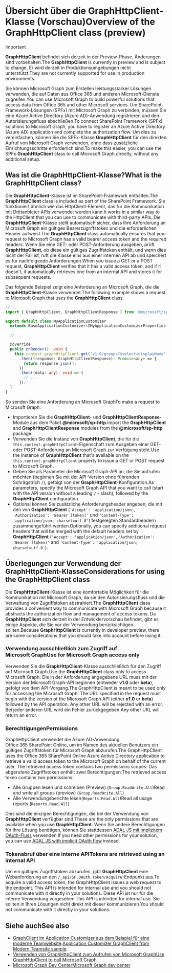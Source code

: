 # <a name="overview-of-the-graphhttpclient-class-preview"></a><span data-ttu-id="79c7b-101">Übersicht über die GraphHttpClient-Klasse (Vorschau)</span><span class="sxs-lookup"><span data-stu-id="79c7b-101">Overview of the GraphHttpClient class (preview)</span></span>

> [!IMPORTANT]
> <span data-ttu-id="79c7b-102">**GraphHttpClient** befindet sich derzeit in der Preview-Phase. Änderungen sind vorbehalten.</span><span class="sxs-lookup"><span data-stu-id="79c7b-102">The **GraphHttpClient** is currently in preview and is subject to change.</span></span> <span data-ttu-id="79c7b-103">Er wird derzeit in Produktionsumgebungen nicht unterstützt.</span><span class="sxs-lookup"><span data-stu-id="79c7b-103">They are not currently supported for use in production environments.</span></span>

<span data-ttu-id="79c7b-104">Sie können Microsoft Graph zum Erstellen leistungsstarker Lösungen verwenden, die auf Daten aus Office 365 und anderen Microsoft-Dienste zugreifen.</span><span class="sxs-lookup"><span data-stu-id="79c7b-104">You can use Microsoft Graph to build powerful solutions that access data from Office 365 and other Microsoft services.</span></span> <span data-ttu-id="79c7b-105">Um SharePoint-Framework-Lösungen (SPFx) mit Microsoft Graph zu verbinden, müssen Sie eine Azure Active Directory (Azure AD)-Anwendung registrieren und den Autorisierungsfluss abschließen.</span><span class="sxs-lookup"><span data-stu-id="79c7b-105">To connect SharePoint Framework (SPFx) solutions to Microsoft Graph, you have to register an Azure Active Directory (Azure AD) application and complete the authorization flow.</span></span> <span data-ttu-id="79c7b-106">Um dies zu vereinfachen, können Sie die SPFx-Klasse **GraphHttpClient** für den direkten Aufruf von Microsoft Graph verwenden, ohne dass zusätzliche Einrichtungsschritte erforderlich sind.</span><span class="sxs-lookup"><span data-stu-id="79c7b-106">To make this easier, you can use the SPFx **GraphHttpClient** class to call Microsoft Graph directly, without any additional setup.</span></span>

## <a name="what-is-the-graphhttpclient-class"></a><span data-ttu-id="79c7b-107">Was ist die GraphHttpClient-Klasse?</span><span class="sxs-lookup"><span data-stu-id="79c7b-107">What is the GraphHttpClient class?</span></span>

<span data-ttu-id="79c7b-108">Die **GraphHttpClient**-Klasse ist im SharePoint-Framework enthalten.</span><span class="sxs-lookup"><span data-stu-id="79c7b-108">The **GraphHttpClient** class is included as part of the SharePoint Framework.</span></span> <span data-ttu-id="79c7b-109">Sie funktioniert ähnlich wie das HttpClient-Element, das für die Kommunikation mit Drittanbieter APIs verwendet werden kann.</span><span class="sxs-lookup"><span data-stu-id="79c7b-109">It works in a similar way to the HttpClient that you can use to communicate with third-party APIs.</span></span> <span data-ttu-id="79c7b-110">Die **GraphHttpClient**-Klasse stellt automatisch sicher, dass Ihre Anforderung an Microsoft Graph ein gültiges Bearerzugriffstoken und die erforderlichen Header aufweist.</span><span class="sxs-lookup"><span data-stu-id="79c7b-110">The **GraphHttpClient** class automatically ensures that your request to Microsoft Graph has a valid bearer access token and the required headers.</span></span> <span data-ttu-id="79c7b-111">Wenn Sie eine GET- oder POST-Anforderung ausgeben, prüft **GraphHttpClient**, ob diese ein gültiges Zugriffstoken enthält, und wenn dies nicht der Fall ist, ruft die Klasse eins aus einer internen API ab und speichert es für nachfolgende Anforderungen.</span><span class="sxs-lookup"><span data-stu-id="79c7b-111">When you issue a GET or a POST request, **GraphHttpClient** verifies that it has a valid access token, and if it doesn't, it automatically retrieves one from an internal API and stores it for subsequent requests.</span></span>

<span data-ttu-id="79c7b-112">Das folgende Beispiel zeigt eine Anforderung an Microsoft Graph, die die **GraphHttpClient**-Klasse verwendet.</span><span class="sxs-lookup"><span data-stu-id="79c7b-112">The following example shows a request to Microsoft Graph that uses the **GraphHttpClient** class.</span></span>

```ts
// ...
import { GraphHttpClient, GraphHttpClientResponse } from '@microsoft/sp-http';

export default class MyApplicationCustomizer
  extends BaseApplicationCustomizer<IMyApplicationCustomizerProperties> {

  // ...

  @override
  public onRender(): void {
    this.context.graphHttpClient.get("v1.0/groups?$select=displayName", GraphHttpClient.configurations.v1)
      .then((response: GraphHttpClientResponse): Promise<any> => {
        return response.json();
      })
      .then((data: any): void => {
        // ...
      });
  }
}
```

<span data-ttu-id="79c7b-113">So senden Sie eine Anforderung an Microsoft Graph</span><span class="sxs-lookup"><span data-stu-id="79c7b-113">To make a request to Microsoft Graph:</span></span>

- <span data-ttu-id="79c7b-114">Importieren Sie die **GraphHttpClient**- und **GraphHttpClientResponse**-Module aus dem Paket **@microsoft/sp-http**.</span><span class="sxs-lookup"><span data-stu-id="79c7b-114">Import the **GraphHttpClient** and **GraphHttpClientResponse** modules from the **@microsoft/sp-http** package.</span></span>
- <span data-ttu-id="79c7b-115">Verwenden Sie die Instanz von **GraphHttpClient**, die für die `this.context.graphHttpClient`-Eigenschaft zum Ausgeben einer GET- oder POST-Anforderung an Microsoft Graph zur Verfügung steht.</span><span class="sxs-lookup"><span data-stu-id="79c7b-115">Use the instance of **GraphHttpClient** that's available on the `this.context.graphHttpClient` property to issue a GET or POST request to Microsoft Graph.</span></span>
- <span data-ttu-id="79c7b-116">Geben Sie als Parameter die Microsoft Graph-API an, die Sie aufrufen möchten (beginnen Sie mit der API-Version ohne führenden Schrägstrich `/`), gefolgt von der **GraphHttpClient**-Konfiguration.</span><span class="sxs-lookup"><span data-stu-id="79c7b-116">As parameters, specify the Microsoft Graph API that you want to call (start with the API version without a leading `/` - slash), followed by the **GraphHttpClient** configuration.</span></span>
- <span data-ttu-id="79c7b-117">Optional können Sie zusätzliche Anforderungsheader angeben, die mit den von **GraphHttpClient** (`'Accept': 'application/json'`, `'Authorization': 'Bearer [token]'` und `'Content-Type': 'application/json; charset=utf-8'`) festgelegten Standardheadern zusammengeführt werden.</span><span class="sxs-lookup"><span data-stu-id="79c7b-117">Optionally, you can specify additional request headers that will be merged with the default headers set by **GraphHttpClient** (`'Accept': 'application/json'`, `'Authorization': 'Bearer [token]'` and `'Content-Type': 'application/json; charset=utf-8'`).</span></span>

## <a name="considerations-for-using-the-graphhttpclient-class"></a><span data-ttu-id="79c7b-118">Überlegungen zur Verwendung der **GraphHttpClient**-Klasse</span><span class="sxs-lookup"><span data-stu-id="79c7b-118">Considerations for using the **GraphHttpClient** class</span></span>

<span data-ttu-id="79c7b-119">Die **GraphHttpClient**-Klasse ist eine komfortable Möglichkeit für die Kommunikation mit Microsoft Graph, da sie den Autorisierungsfluss und die Verwaltung von Zugriffstoken abstrahiert.</span><span class="sxs-lookup"><span data-stu-id="79c7b-119">The **GraphHttpClient** class provides a convenient way to communicate with Microsoft Graph because it abstracts the authorization flow and management of access tokens.</span></span> <span data-ttu-id="79c7b-120">Da **GraphHttpClient** sich derzeit in der Entwicklervorschau befindet, gibt es einige Aspekte, die Sie vor der Verwendung berücksichtigen sollten.</span><span class="sxs-lookup"><span data-stu-id="79c7b-120">Because **GraphHttpClient** is currently in developer preview, there are some considerations that you should take into account before using it.</span></span>

### <a name="use-for-microsoft-graph-access-only"></a><span data-ttu-id="79c7b-121">Verwendung ausschließlich zum Zugriff auf Microsoft Graph</span><span class="sxs-lookup"><span data-stu-id="79c7b-121">Use for Microsoft Graph access only</span></span>

<span data-ttu-id="79c7b-122">Verwenden Sie die **GraphHttpClient**-Klasse ausschließlich für den Zugriff auf Microsoft Graph.</span><span class="sxs-lookup"><span data-stu-id="79c7b-122">Use the **GraphHttpClient** class only to access Microsoft Graph.</span></span> <span data-ttu-id="79c7b-123">Die in der Anforderung angegebene URL muss mit der Version der Microsoft Graph-API beginnen (entweder **v1.0** oder **beta**), gefolgt von dem API-Vorgang.</span><span class="sxs-lookup"><span data-stu-id="79c7b-123">The GraphHttpClient is meant to be used only for accessing the Microsoft Graph. The URL specified in the request must begin with the version of the Microsoft Graph API (either **v1.0** or **beta**) followed by the API operation. Any other URL will be rejected with an error.</span></span> <span data-ttu-id="79c7b-124">Bei jeder anderen URL wird ein Fehler zurückgegeben.</span><span class="sxs-lookup"><span data-stu-id="79c7b-124">Any other URL will return an error.</span></span>

### <a name="permissions"></a><span data-ttu-id="79c7b-125">Berechtigungen</span><span class="sxs-lookup"><span data-stu-id="79c7b-125">Permissions</span></span>

<span data-ttu-id="79c7b-126">GraphHttpClient verwendet die Azure AD-Anwendung Office 365 SharePoint Online, um im Namen des aktuellen Benutzers ein gültiges Zugriffstoken für Microsoft Graph abzurufen.</span><span class="sxs-lookup"><span data-stu-id="79c7b-126">The GraphHttpClient uses the Office 365 SharePoint Online Azure Active Directory application to retrieve a valid access token to the Microsoft Graph on behalf of the current user. The retrieved access token contains two permissions scopes:</span></span> <span data-ttu-id="79c7b-127">Das abgerufene Zugriffstoken enthält zwei Berechtigungen:</span><span class="sxs-lookup"><span data-stu-id="79c7b-127">The retrieved access token contains two permissions:</span></span>

- <span data-ttu-id="79c7b-128">Alle Gruppen lesen und schreiben (Preview) (`Group.ReadWrite.All`)</span><span class="sxs-lookup"><span data-stu-id="79c7b-128">Read and write all groups (preview) (`Group.ReadWrite.All`)</span></span>
- <span data-ttu-id="79c7b-129">Alle Verwendungsberichte lesen(`Reports.Read.All`)</span><span class="sxs-lookup"><span data-stu-id="79c7b-129">Read all usage reports (`Reports.Read.All`)</span></span>

<span data-ttu-id="79c7b-130">Dies sind die einzigen Berechtigungen, die bei der Verwendung von **GraphHttpClient** verfügbar sind.</span><span class="sxs-lookup"><span data-stu-id="79c7b-130">These are the only permissions that are available when you use **GraphHttpClient**.</span></span> <span data-ttu-id="79c7b-131">Wenn Sie andere Berechtigungen für Ihre Lösung benötigen, können Sie stattdessen [ADAL JS mit implizitem OAuth-Fluss](web-parts/guidance/call-microsoft-graph-from-your-web-part.md) verwenden.</span><span class="sxs-lookup"><span data-stu-id="79c7b-131">If you need other permissions for your solution, you can use [ADAL JS with implicit OAuth flow](web-parts/guidance/call-microsoft-graph-from-your-web-part.md) instead.</span></span>

### <a name="tokens-are-retrieved-using-an-internal-api"></a><span data-ttu-id="79c7b-132">Tokenabruf über eine interne API</span><span class="sxs-lookup"><span data-stu-id="79c7b-132">Tokens are retrieved using an internal API</span></span>

<span data-ttu-id="79c7b-133">Um ein gültiges Zugriffstoken abzurufen, gibt **GraphHttpClient** eine Webanforderung an den `/_api/SP.OAuth.Token/Acquire`-Endpunkt aus.</span><span class="sxs-lookup"><span data-stu-id="79c7b-133">To acquire a valid access token, the GraphHttpClient issues a web request to the  endpoint. This API is intended for internal use and you should not communicate with it directly in your solutions.</span></span> <span data-ttu-id="79c7b-134">Diese API ist nur für die interne Verwendung vorgesehen.</span><span class="sxs-lookup"><span data-stu-id="79c7b-134">This API is intended for internal use.</span></span> <span data-ttu-id="79c7b-135">Sie sollten in Ihren Lösungen nicht direkt mit dieser kommunizieren.</span><span class="sxs-lookup"><span data-stu-id="79c7b-135">You should not communicate with it directly in your solutions.</span></span>

## <a name="see-also"></a><span data-ttu-id="79c7b-136">Siehe auch</span><span class="sxs-lookup"><span data-stu-id="79c7b-136">See also</span></span>

- <span data-ttu-id="79c7b-137">[GraphClient im Application Customizer aus dem Beispiel für eine moderne Teamwebsite](https://github.com/SharePoint/sp-dev-fx-extensions/tree/master/samples/js-application-graph-client).</span><span class="sxs-lookup"><span data-stu-id="79c7b-137">[Application Customizer GraphClient from Modern Teamsite sample](https://github.com/SharePoint/sp-dev-fx-extensions/tree/master/samples/js-application-graph-client).</span></span>
- [<span data-ttu-id="79c7b-138">Verwenden von GraphHttpClient zum Aufrufen von Microsoft Graph</span><span class="sxs-lookup"><span data-stu-id="79c7b-138">Use GraphHttpClient to call Microsoft Graph</span></span>](call-microsoft-graph-using-graphhttpclient.md)
- [<span data-ttu-id="79c7b-139">Microsoft Graph Dev Center</span><span class="sxs-lookup"><span data-stu-id="79c7b-139">Microsoft Graph dev center</span></span>](https://developer.microsoft.com/de-DE/graph/)
